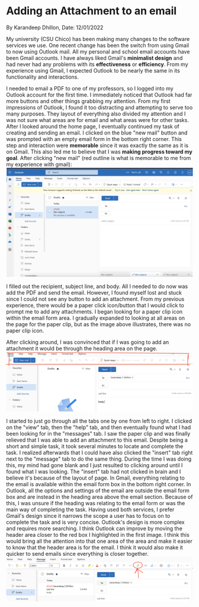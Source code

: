 # Adding an Attachment to an email
By Karandeep Dhillon, Date: 12/01/2022

My university (CSU Chico) has been making many changes to the software services we use. One recent change has been the switch from using Gmail to now using Outlook mail. All my personal and school email accounts have been Gmail accounts. I have always liked Gmail's **minimalist design** and had never had any problems with its **effectiveness** or **efficiency**. From my experience using Gmail, I expected Outlook to be nearly the same in its functionality and interactions.

I needed to email a PDF to one of my professors, so I logged into my Outlook account for the first time. I immediately noticed that Outlook had far more buttons and other things grabbing my attention. From my first impressions of Outlook, I found it too distracting and attempting to serve too many purposes. They layout of everything also divided my attention and I was not sure what areas are for email and what areas were for other tasks.  After I looked around the home page, I eventually continued my task of creating and sending an email. I clicked on the blue "new mail" button and was prompted with an empty email form in the bottom right corner. This step and interaction were **memorable** since it was exactly the same as it is on Gmail. This also led me to believe that I was **making progress toward my goal**. 
After clicking "new mail" (red outline is what is memorable to me from my experience with gmail): 
![alt text](../assets/emailhome.png) 

I filled out the recipient, subject line, and body. All I needed to do now was add the PDF and send the email. However, I found myself lost and stuck since I could not see any button to add an attachment. From my previous experience, there would be a paper click icon/button that I would click to prompt me to add any attachments. I began looking for a paper clip icon within the email form area. I gradually expanded to looking at all areas on the page for the paper clip, but as the image above illustrates, there was no paper clip icon. 

After clicking around, I was convinced that if I was going to add an attachment it would be through the heading area on the page. 
![alt text](../assets/mainarea.png) 

I started to just go through all the tabs one by one from left to right. I clicked on the "view" tab, then the "help" tab, and then eventually found what I had been looking for in the "messages" tab. I saw the paper clip and was finally relieved that I was able to add an attachment to this email. Despite being a short and simple task, it took several minutes to locate and complete the task. I realized afterwards that I could have also clicked the "insert" tab right next to the "message" tab to do the same thing. During the time I was doing this, my mind had gone blank and I just resulted to clicking around until I found what I was looking. The "insert" tab had not clicked in brain and I believe it's because of the layout of page. In Gmail, everything relating to the email is available within the email form box in the bottom right corner. In Outlook, all the options and settings of the email are outside the email form box and are instead in the heading area above the email section. Because of this, I was unsure if the heading was relating to the email form or was the main way of completing the task. Having used both services, I prefer Gmail's design since it narrows the scope a user has to focus on to complete the task and is very concise. Outlook's design is more complex and requires more searching. I think Outlook can improve by moving the header area closer to the red box I highlighted in the first image. I think this would bring all the attention into that one area of the area and make it easier to know that the header area is for the email. I think it would also make it quicker to send emails since everything is closer together. 
![alt text](../assets/paperclip.png)
